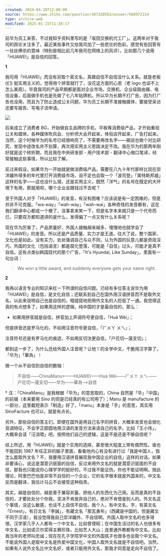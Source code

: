 ```yaml
---
created: 2024-04-20T12:00:00
source: https://www.zhihu.com/question/307328563/answer/568972154
type: archive-web
modified: 2025-01-15T11:38:17
---
```


前华为员工来答，不过我知乎资料里写的是「坂田交换机代工厂」。这两年对于我司的舆论关注多了，最近某些事件又给我司加了一些悲壮的色彩。感觉有些回答有一丝丝捧杀的意味（特别是相比前几年我司在网络上的风评），比如那几个说用「HUAWEI」是自信的回答。

**1**

我司用「HUAWEI」而没有另取个英文名，真跟自信不自信没什么关系。就是老板 (们) 挺实用主义的，觉得用个拼音就行了，没花这方面的心思（老 logo 也谈不上怎么美观）。毕竟我司的产品早期都是面对企业市场，交换机、企业级路由器、电信设备，后面做手机也是先做了七八年贴牌机，所以华为长期不打广告，因为打广告也没用，而且为了防止造成公关问题，华为员工长期不准接触媒体，要接受采访还要写报告、写电子流申请。

![](assets/2024/v2-9401b4d9901b4e60213c91ee1fb87d3b_720w.jpg)

后来成立了消费者 BG，开始做自主品牌的手机、平板等消费级产品，才开始重视公关和媒体，各种媒体吹风会、分析师大会开起来，体验店开起来，广告打起来。当然，这个时候华为的名号已经很响亮了，不需要再改名字——据说也做个对比研究，发现中途改名并不划算，再次用实用主义思路决定不改。我在华为的那两年刚好就是这个转折期，而且我在中央研发部 - 用户技术部 - 翻译中心做口笔译，经常接触这些事情，所以比较了解。

反过来假设，如果华为一开始就是做消费级产品，需要在八九十年代那样比现在崇洋媚外得多的年代里打开消费级市场，说不定也会取一个「波司登」「美特斯邦威」这样的名字——这也没什么错，还是实用主义，既然「洋气」的名号在既定的大环境下有用，那就用呗，哪个企业会跟钱过不去呢？

至于外国人对于「HUAWEI」的发音，有没有困难？应该说是有一定困难的，但是并非不可克服。「wa-way」「wah-way」「wah-wai」各种奇怪的发音都有，这在我们翻译中心都成一个梗了，没事拿来笑一下，但是名字本来就只是一个代号而已，只要双方都知道讲的是什么，发得偏了一点又有什么关系呢？

现在华为厉害了，产品质量好，外国人接触越来越多，慢慢地也就学会了「HUAWEI」的发音。所以还是产品质量、实力才是王道。往大了说，整个国家、文化也是如此。没有实力，处处强调自己与众不同，认为外国的玩意儿都是奇技淫巧，外国的文化（包括语言）都是腐化堕落，可能是「自信」过头，可能才是真不自信。这有点类似韩国现代的那个广告，「It's Hyundai, Like Sunday」，里面有一句台词：

> We won a little award, and suddenly everyone gets your name right.

**2**

我再以语言专业的知识来杠一下所谓的自信问题。已经有多位答主说华为用「HUAWEI」是自信，是文化自信；还联系到自己在国外用汉语拼音而不是取外文名，以此来说明自己也是自信的，暗搓搓地把用外文名的人贬低了一通。我觉得这真的有点想多了，如果用这样的逻辑，纯中国的才是最自信的，那么：

- 如果用拼音就是自信，拼音加上声调符号更自信，「Huá Wéi」；

但是拼音还是罗马化的，不如用注音符号更自信，「ㄏㄨㄚ ㄨㄟ」；

注音符号还是有罗马化的痕迹，不如用反切法更自信，「户花切—薳支切」；

都到这一步了，为什么还给外国人注音呢？让他丫的全学中文，干脆用汉字算了，「华为」「華為」！

做一个从不自信到自信的数轴：

> 不自信——ChinaManu\*——HUAWEI——Huá Wéi——ㄏㄨㄚ ㄨㄟ——户花切—薳支切——华为——華為——>自信

\* 注：「ChinaManu」是我根据「华为」的意思取的，China 自然是「华」「中国」的前缀（本来要用 Sino 的但是已经真的有公司用了）；Manu 是 manufacture 的一部分，这里截短表示「制造」好了，「manu」本身是「手」的意思，其实用 SinoFacture 也可以，就是有点长。

另外，那些自信的答主们，即便在国外是用自己名字的拼音，大概率发音也会弱化音调特征，不会字正腔圆地用汉语的发音方法来读自己的名字。比如「王小伟」，大概率会读「汪消喂」吧。按照他们自己的逻辑，这是不是还是不够自信呢？

综上所述，用「HUAWEI」就是个实用的选择，甚至很大程度上带有偶然性。谁也不能回到 1987 年任正非的脑子里面，看看他内心有没有进行过「我是中国人，我怎么能取外文名？不，我要用汉语拼音展现我中国企业的自信」这样的对话。如果非要诛心，说这是潜意识层面的自信，反过来用外文名的就是潜意识层面的不自信，那我也只能说你心理学学的挺好的，不过我不能证伪，你也不能证明啊。按此理论，阿里巴巴怕是非常不自信的一个企业，它的名字根本就是外国来的，中文名反而是翻译，我估计马云不会接受这种指责。

其实，越是自信的，越是善于兼容并蓄，把他人的东西化为己用。反而是真的不自信的，才要处处分个你我，坚决不肯放弃自己的，绝对不肯借鉴别人的。外文名这个事情，没这么敏感，也谈不上自信不自信。我个人，有中文名、字，有英文名「Ernest」，有日文名「李誠」，有藏文名「那瓦勇布」（西藏是中国的，但是藏文不同于汉语），我没觉得我自己崇洋媚外、不自信啊。外国人取中文名的也多得很，汉学家几乎人人都有一个中文名，比如曾德昭；在中国生活过的名人也很多有中文名，比如诺贝尔奖得主赛珍珠，比如艺人大山；连普通外教都有中文名，比如我当年的老师叫忠诚；现在在孔子学院学中文的外国孩子也很多也会取个中文名。不能说外国人是取中文名是热爱中国文化，中国人取外文名就是不自信吧。当然，如果有人说外文名比中文名好，或者只能用外文名，那我才同意是走向不自信了。
